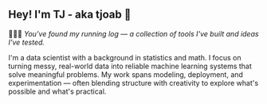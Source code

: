 ## Hey! I'm TJ - aka tjoab :wave:

👨🏻‍💻 *You've found my running log — a collection of tools I've built and ideas I've tested.*

I'm a data scientist with a background in statistics and math. I focus on turning messy, real-world data into reliable machine learning systems that solve meaningful problems. My work spans modeling, deployment, and experimentation — often blending structure with creativity to explore what's possible and what's practical.
